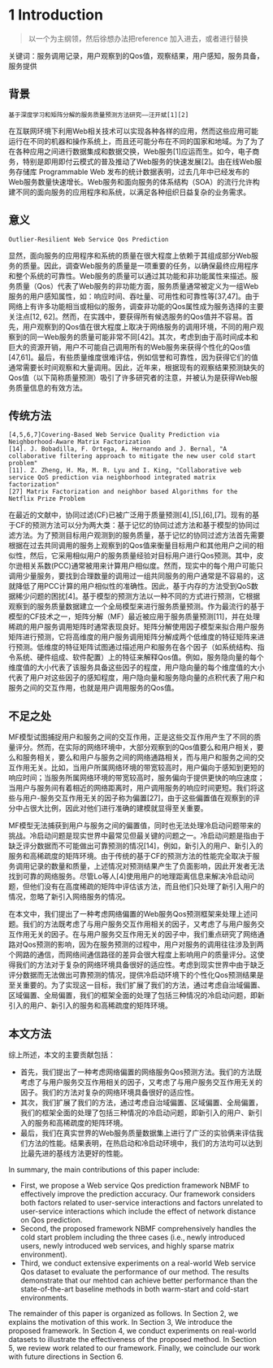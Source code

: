 # 1 Introduction

> 以一个为主纲领，然后徐想办法把reference 加入进去，或者进行替换

关键词：服务调用记录，用户观察到的Qos值，观察结果，用户感知，服务具备，服务提供

## 背景

```
基于深度学习和矩阵分解的服务质量预测方法研究——汪开斌[1][2]
```

在互联网环境下利用Web相关技术可以实现各种各样的应用，然而这些应用可能运行在不同的机器和操作系统上，而且还可能分布在不同的国家和地域。为了为了在各种应用之间进行数据集成和数据交换，Web服务[1]应运而生。如今，电子商务，特别是即用即付云模式的普及推动了Web服务的快速发展[2]。由在线Web服务存储库 Programmable Web 发布的统计数据表明，过去几年中已经发布的Web服务数量快速增长。Web服务和面向服务的体系结构（SOA）的流行允许构建不同的面向服务的应用程序和系统，以满足各种组织日益复杂的业务需求。

## 意义

```
Outlier-Resilient Web Service Qos Prediction
```

显然，面向服务的应用程序和系统的质量在很大程度上依赖于其组成部分Web服务的质量。因此，调查Web服务的质量是一项重要的任务，以确保最终应用程序和整个系统的可靠性。Web服务的质量可以通过其功能和非功能属性来描述。服务质量（Qos）代表了Web服务的非功能方面，服务质量通常被定义为一组Web服务的用户感知属性，如：响应时间、吞吐量、可用性和可靠性等[37,47]。由于网络上有许多功能相当或相似的服务，调查非功能的Qos属性成为服务选择的主要关注点[12, 62]。然而，在实践中，要获得所有候选服务的Qos值并不容易。首先，用户观察到的Qos值在很大程度上取决于网络服务的调用环境，不同的用户观察到的同一Web服务的质量可能非常不同[42]。其次，考虑到由于高时间成本和巨大的资源开销，用户不可能自己调用所有的Web服务来获得个性化的Qos值[47,61]。最后，有些质量维度很难评估，例如信誉和可靠性，因为获得它们的值通常需要长时间观察和大量调用。因此，近年来，根据现有的观察结果预测缺失的Qos值（以下简称质量预测）吸引了许多研究者的注意，并被认为是获得Web服务质量信息的有效方法。

## 传统方法

```
[4,5,6,7]Covering-Based Web Service Quality Prediction via Neighborhood-Aware Matrix Factorization
[14]. J. Bobadilla, F. Ortega, A. Hernando and J. Bernal, "A collaborative filtering approach to mitigate the new user cold start problem"
[11]. Z. Zheng, H. Ma, M. R. Lyu and I. King, "Collaborative web service QoS prediction via neighborhood integrated matrix factorization"
[27] Matrix Factorization and neighbor based Algorithms for the Netflix Prize Problem
```

在最近的文献中，协同过滤(CF)已被广泛用于质量预测[4],[5],[6],[7]。现有的基于CF的预测方法可以分为两大类：基于记忆的协同过滤方法和基于模型的协同过滤方法。为了预测目标用户观测到的服务质量，基于记忆的协同过滤方法首先需要根据在过去共同调用的服务上观察到的Qos值来衡量目标用户和其他用户之间的相似性，然后，它采用相似用户的服务质量经验对目标用户进行Qos预测。其中，皮尔逊相关系数(PCC)通常被用来计算用户相似度。然而，现实中的每个用户可能只调用少量服务，要找到合理数量的调用过一组共同服务的用户通常是不容易的，这就降低了用PCC计算的用户相似性的准确性。因此，基于内存的方法受到QoS数据稀少问题的困扰[4]。基于模型的预测方法以一种不同的方式进行预测，它根据观察到的服务质量数据建立一个全局模型来进行服务质量预测。作为最流行的基于模型的CF技术之一，矩阵分解（MF）最近被应用于服务质量预测[11]，并在处理稀疏的用户服务调用矩阵时通常表现良好。矩阵分解使用因子模型来拟合用户服务矩阵进行预测，它将高维度的用户服务调用矩阵分解成两个低维度的特征矩阵来进行预测。低维度的特征矩阵试图通过描述用户和服务在各个因子（如系统结构、指令系统、硬件组成、软件配置）上的特征来解释Qos值。例如，服务隐向量的每个维度值的大小代表了该服务具备这些因子的程度，用户隐向量的每个维度值的大小代表了用户对这些因子的感知程度，用户隐向量和服务隐向量的点积代表了用户和服务之间的交互作用，也就是用户调用服务的Qos值。

## 不足之处

MF模型试图捕捉用户和服务之间的交互作用，正是这些交互作用产生了不同的质量评分。然而，在实际的网络环境中，大部分观察到的Qos值要么和用户相关，要么和服务相关，要么和用户与服务之间的网络通路相关，而与用户和服务之间的交互作用无关。比如，当用户所属网络环境的带宽较高时，用户偏向于感知到更短的响应时间；当服务所属网络环境的带宽较高时，服务偏向于提供更快的响应速度；当用户与服务间有着相近的网络距离时，用户调用服务的响应时间更短。我们将这些与用户-服务交互作用无关的因子称为偏置[27]，由于这些偏置值在观察到的评分中占很大比例，因此对他们进行准确的建模就显得至关重要。

MF模型无法捕获到用户与服务之间的偏置值，同时也无法处理冷启动问题带来的挑战。冷启动问题是现实世界中最常见但最关键的问题之一。冷启动问题是指由于缺乏评分数据而不可能做出可靠预测的情况[14]，例如，新引入的用户、新引入的服务和高稀疏度的矩阵环境。由于传统的基于CF的预测方法的性能完全取决于服务调用记录的数量和质量，上述情况对预测结果产生了负面影响，因此开发者无法找到可靠的网络服务。尽管Lo等人[4]使用用户的地理距离信息来解决冷启动问题，但他们没有在高度稀疏的矩阵中评估该方法，而且他们只处理了新引入用户的情况，忽略了新引入网络服务的情况。

在本文中，我们提出了一种考虑网络偏置的Web服务Qos预测框架来处理上述问题。我们的方法既考虑了与用户服务交互作用相关的因子，又考虑了与用户服务交互作用无关的因子。在与用户服务交互作用无关的因子中，我们重点研究了网络通路对Qos预测的影响，因为在服务预测的过程中，用户对服务的调用往往涉及到两个网路的通信，而网络间通信路径的差异会很大程度上影响用户的质量评分。这使得我们的方法对于复杂的网络环境具备很好的适应性。考虑到现实世界中由于缺乏评分数据而无法做出可靠预测的情况，提供冷启动环境下的个性化Qos预测结果是至关重要的。为了实现这一目标，我们扩展了我们的方法，通过考虑自治域偏置、区域偏置、全局偏置，我们的框架全面的处理了包括三种情况的冷启动问题，即新引入的用户、新引入的服务和高稀疏度的矩阵环境。

## 本文方法

综上所述，本文的主要贡献包括：

* 首先，我们提出了一种考虑网络偏置的网络服务Qos预测方法。我们的方法既考虑了与用户服务交互作用相关的因子，又考虑了与用户服务交互作用无关的因子。我们的方法对复杂的网络环境具备很好的适应性。
* 其次，我们扩展了我们的方法，通过考虑自治域偏置、区域偏置、全局偏置，我们的框架全面的处理了包括三种情况的冷启动问题，即新引入的用户、新引入的服务和高稀疏度的矩阵环境。
* 最后，我们在真实世界的Web服务质量数据集上进行了广泛的实验俩来评估我们方法的性能。结果表明，在热启动和冷启动环境中，我们的方法均可以达到比最先进的基线方法更好的性能。

In summary, the main contributions of this paper include:

* First, we propose a Web service Qos prediction framework NBMF to effectively improve the prediction accuracy. Our framework considers both factors related to user-service interactions and factors unrelated to user-service interactions which include the effect of network distance on Qos prediction.
* Second, the proposed framework NBMF comprehensively handles the cold start problem including the three cases (i.e., newly introduced users, newly introduced web services, and highly sparse matrix environment).
* Third, we conduct extensive experiments on a real-world Web service Qos dataset to evaluate the performance of our method. The results demonstrate that our mehtod can achieve better performance than the state-of-the-art baseline methods in both warm-start and cold-start environments.

The remainder of this paper is organized as follows. In Section 2, we explains the motivation of this work. In Section 3, We introduce the proposed framework. In Section 4, we conduct experiments on real-world datasets to illustrate the effectiveness of the proposed method. In Section 5, we review work related to our framework. Finally, we coinclude our work with future directions in Section 6.

